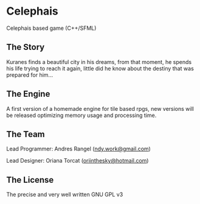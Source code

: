 # Celephais
Celephais based game (C++/SFML)

## The Story
Kuranes finds a beautiful city in his dreams, from that moment, he spends his life trying to reach it again, little did he know about the destiny that was prepared for him...

## The Engine
A first version of a homemade engine for tile based rpgs, new versions will be released optimizing memory usage and processing time.

## The Team
Lead Programmer: Andres Rangel (ndy.work@gmail.com)

Lead Designer: Oriana Torcat (oriinthesky@hotmail.com)

## The License
The precise and very well written GNU GPL v3
